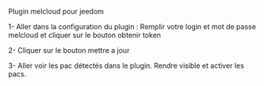 Plugin melcloud pour jeedom

1- Aller dans la configuration du plugin :
Remplir votre login et mot de passe melcloud et cliquer sur le bouton obtenir token

2- Cliquer sur le bouton mettre a jour

3- Aller voir les pac détectés dans le plugin.
Rendre visible et activer les pacs.
